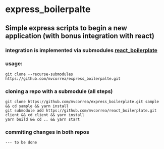 # express_boilerpalte
## Simple express scripts to begin a new application (with bonus integration with react)
### integration is implemented via submodules [react_boilerplate](https://github.com/mvcorrea/react_boilerplate)
### usage: 
    git clone --recurse-submodules https://github.com/mvcorrea/express_boilerpalte.git
### cloning a repo with a submodule (all steps)
    git clone https://github.com/mvcorrea/express_boilerplate.git sample && cd sample && yarn install
    git submodule add https://github.com/mvcorrea/react_boilerplate.git client && cd client && yarn install
    yarn build && cd .. && yarn start
### commiting changes in both repos
    --- to be done
### 
